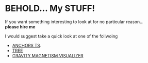 <h1>BEHOLD... My STUFF!</h1>

If you want something interesting to look at for no particular reason... **please hire me**

I would suggest take a quick look at one of the follwoing 
- [ANCHORS TS](https://github.com/Rio-Lv/anchors_ts). 
- [TREE](https://github.com/Rio-Lv/Tree)
- [GRAVITY MAGNETISM VISUALIZER](https://github.com/Rio-Lv/Gravity-and-Magentism-visualizer)





